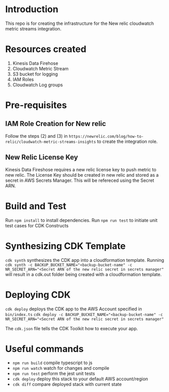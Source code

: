 # Introduction 
This repo is for creating the infrastructure for the New relic cloudwatch metric streams integration.

# Resources created 
1. Kinesis Data Firehose
2. Cloudwatch Metric Stream
3. S3 bucket for logging
4. IAM Roles
5. Cloudwatch Log groups

# Pre-requisites

## IAM Role Creation for New relic
Follow the steps (2) and (3) in `https://newrelic.com/blog/how-to-relic/cloudwatch-metric-streams-insights` to create the integration role. 

## New Relic License Key
Kinesis Data Fireshose requires a new relic license key to push metric to new relic. The License Key should be created in new relic and stored as a secret in AWS Secrets Manager. This will be refereced using the Secret ARN.


# Build and Test
Run `npm install` to install dependencies.
Run `npm run test` to initiate unit test cases for CDK Constructs

# Synthesizing CDK Template
`cdk synth` synthesizes the CDK app into a cloudformation template. Running `cdk synth -c BACKUP_BUCKET_NAME="<backup-bucket-name" -c NR_SECRET_ARN="<Secret ARN of the new relic secret in secrets manager"` will result in a cdk.out folder being created with a cloudformation template.

# Deploying CDK
`cdk deploy` deploys the CDK app to the AWS Account specified in `bin/index.ts`
`cdk deploy -c BACKUP_BUCKET_NAME="<backup-bucket-name" -c NR_SECRET_ARN="<Secret ARN of the new relic secret in secrets manager"`

The `cdk.json` file tells the CDK Toolkit how to execute your app.

# Useful commands
* `npm run build`   compile typescript to js
* `npm run watch`   watch for changes and compile
* `npm run test`    perform the jest unit tests
* `cdk deploy`  deploy this stack to your default AWS account/region
* `cdk diff`    compare deployed stack with current state